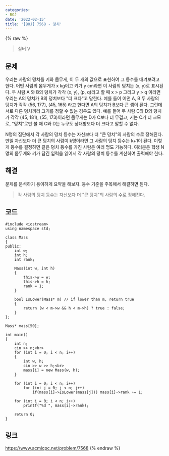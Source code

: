 ```yaml
---
categories:
- BOJ
date: '2022-02-15'
title: '[BOJ] 7568 - 덩치'
---
```


{% raw %}
>실버 V

## 문제

우리는 사람의 덩치를 키와 몸무게, 이 두 개의 값으로 표현하여 그 등수를 매겨보려고 한다. 어떤 사람의 몸무게가 x kg이고 키가 y cm라면 이 사람의 덩치는 (x, y)로 표시된다. 두 사람 A 와 B의 덩치가 각각 (x, y), (p, q)라고 할 때 x > p 그리고 y > q 이라면 우리는 A의 덩치가 B의 덩치보다 "더 크다"고 말한다. 예를 들어 어떤 A, B 두 사람의 덩치가 각각 (56, 177), (45, 165) 라고 한다면 A의 덩치가 B보다 큰 셈이 된다. 그런데 서로 다른 덩치끼리 크기를 정할 수 없는 경우도 있다. 예를 들어 두 사람 C와 D의 덩치가 각각 (45, 181), (55, 173)이라면 몸무게는 D가 C보다 더 무겁고, 키는 C가 더 크므로, "덩치"로만 볼 때 C와 D는 누구도 상대방보다 더 크다고 말할 수 없다.<br>

N명의 집단에서 각 사람의 덩치 등수는 자신보다 더 "큰 덩치"의 사람의 수로 정해진다. 만일 자신보다 더 큰 덩치의 사람이 k명이라면 그 사람의 덩치 등수는 k+1이 된다. 이렇게 등수를 결정하면 같은 덩치 등수를 가진 사람은 여러 명도 가능하다. 여러분은 학생 N명의 몸무게와 키가 담긴 입력을 읽어서 각 사람의 덩치 등수를 계산하여 출력해야 한다.

##  해결
문제를 분석하기 용이하게 요약을 해보자. 등수 기준을 주목해서 해결하면 된다. 
>각 사람의 덩치 등수는 자신보다 더 "큰 덩치"의 사람의 수로 정해진다.

## 코드
```
#include <iostream>
using namespace std;

class Mass
{
public:
	int w;
	int h;
	int rank;

	Mass(int w, int h)
	{
		this->w = w;
		this->h = h;
		rank = 1;
	}

	bool IsLower(Mass* m) // if lower than m, return true
	{
		return (w < m->w && h < m->h) ? true : false;
	}
};

Mass* mass[50];

int main()
{
	int n;
	cin >> n;<br>
	for (int i = 0; i < n; i++)
	{
		int w, h;
		cin >> w >> h;<br>
		mass[i] = new Mass(w, h);
	}
	
	for (int i = 0; i < n; i++)
		for (int j = 0; j < n; j++)
			if(mass[i]->IsLower(mass[j])) mass[i]->rank += 1;

	for (int i = 0; i < n; i++)
		printf("%d ", mass[i]->rank);

	return 0;
}
```

## 링크
https://www.acmicpc.net/problem/7568
{% endraw %}